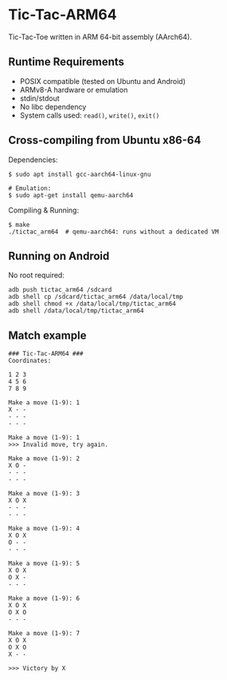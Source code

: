 # Tic-Tac-ARM64
Tic-Tac-Toe written in ARM 64-bit assembly (AArch64).

## Runtime Requirements
* POSIX compatible (tested on Ubuntu and Android)
* ARMv8-A hardware or emulation
* stdin/stdout
* No libc dependency
* System calls used: `read()`, `write()`, `exit()`

## Cross-compiling from Ubuntu x86-64
Dependencies:
```
$ sudo apt install gcc-aarch64-linux-gnu

# Emulation:
$ sudo apt-get install qemu-aarch64
```

Compiling & Running:
```
$ make
./tictac_arm64  # qemu-aarch64: runs without a dedicated VM
```

## Running on Android
No root required:
```
adb push tictac_arm64 /sdcard
adb shell cp /sdcard/tictac_arm64 /data/local/tmp
adb shell chmod +x /data/local/tmp/tictac_arm64
adb shell /data/local/tmp/tictac_arm64
```

## Match example
```
### Tic-Tac-ARM64 ###
Coordinates:

1 2 3
4 5 6
7 8 9

Make a move (1-9): 1
X - - 
- - - 
- - - 

Make a move (1-9): 1
>>> Invalid move, try again.

Make a move (1-9): 2
X O - 
- - - 
- - - 

Make a move (1-9): 3
X O X 
- - - 
- - - 

Make a move (1-9): 4
X O X 
O - - 
- - - 

Make a move (1-9): 5
X O X 
O X - 
- - - 

Make a move (1-9): 6
X O X 
O X O 
- - - 

Make a move (1-9): 7
X O X 
O X O 
X - - 

>>> Victory by X
```